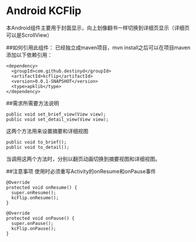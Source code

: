 Android KCFlip
============================
本Android组件主要用于封面显示，向上划像翻书一样切换到详细页显示（详细页可以是ScrollView）


##如何引用此组件：
已经独立成maven项目，mvn install之后可以在项目maven添加以下依赖引用：

```
<dependency>
  <groupId>com.github.destinyd</groupId>
  <artifactId>kcflip</artifactId>
  <version>0.0.1-SNAPSHOT</version>
  <type>apklib</type>
</dependency>
```

##需求所需要方法说明
```
public void set_brief_view(View view);
public void set_detail_view(View view);
```
这两个方法用来设置摘要和详细视图

```
public void to_brief();
public void to_detail();
```
当调用这两个方法时，分别以翻页动画切换到摘要视图和详细视图。

##注意事项
使用时必须重写Activity的onResume和onPause事件
```
@Override
protected void onResume() {
  super.onResume();
  kcFlip.onResume();
}

@Override
protected void onPause() {
  super.onPause();
  kcFlip.onPause();
}
```
